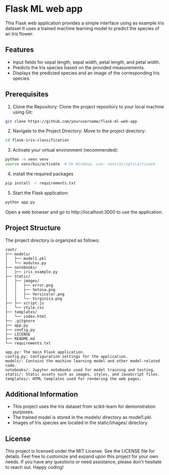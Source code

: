 # Flask ML web app

This Flask web application provides a simple interface using as example Iris dataset
It uses a trained machine learning model to predict the species of an Iris flower.

## Features

- Input fields for sepal length, sepal width, petal length, and petal width.
- Predicts the Iris species based on the provided measurements.
- Displays the predicted species and an image of the corresponding Iris species.

## Prerequisites
1. Clone the Repository: Clone the project repository to your local machine using Git:

```bash
git clone https://github.com/yourusername/flask-ml-web-app
```
2. Navigate to the Project Directory: Move to the project directory:

```bash
cd flask-iris-classification
```
3. Activate your virtual environment (recommended):

```bash
python -m venv venv
source venv/bin/activate  # On Windows, use: venv\Scripts\activate
```
4. install the required packages
```bash
pip install -r requirements.txt
```

5. Start the Flask application:
```bash
python app.py
```

Open a web browser and go to http://localhost:3000 to use the application.

## Project Structure

The project directory is organized as follows:

    root/
    ├── models/
    │   ├── model1.pkl
    │   └── modules.py
    ├── notebooks/
    │   ├── iris_example.py
    ├── static/
    │   ├── images/
    │   │   ├── error.png
    │   │   ├── Setosa.png
    │   │   ├── Versicolor.png
    │   │   └── Virginica.png
    ├── ├── script.js
    │   └── style.css
    ├── templates/
    │   └── index.html
    ├── .gitgnore
    ├── app.py
    ├── config.py
    ├── LICENSE
    ├── README.md
    └── requirements.txt

    app.py: The main Flask application.
    config.py: Configuration settings for the application.
    models/: Contains the machine learning model and other model-related code.
    notebooks/: Jupyter notebooks used for model training and testing.
    static/: Static assets such as images, styles, and JavaScript files.
    templates/: HTML templates used for rendering the web pages.
 
## Additional Information

- This project uses the Iris dataset from scikit-learn for demonstration purposes.
- The trained model is stored in the models/ directory as model1.pkl.
- Images of Iris species are located in the static/images/ directory.


## License

This project is licensed under the MIT License. See the LICENSE file for details.
Feel free to customize and expand upon this project for your own needs. If you have any questions or need assistance, please don't hesitate to reach out.
Happy coding!

